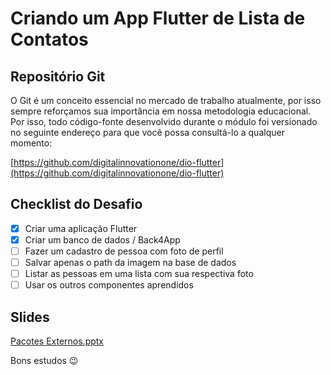 # Criando um App Flutter de Lista de Contatos

## Repositório Git

O Git é um conceito essencial no mercado de trabalho atualmente, por isso sempre reforçamos sua importância em nossa metodologia educacional. Por isso, todo código-fonte desenvolvido durante o módulo foi versionado no seguinte endereço para que você possa consultá-lo a qualquer momento: 

[https://github.com/digitalinnovationone/dio-flutter](https://github.com/digitalinnovationone/dio-flutter)
 
## Checklist do Desafio
- [x] Criar uma aplicação Flutter​
- [x] Criar um banco de dados / Back4App​
- [ ] Fazer um cadastro de pessoa com foto de perfil​
- [ ] Salvar apenas o path da imagem na base de dados​
- [ ] Listar as pessoas em uma lista com sua respectiva foto​
- [ ] Usar os outros componentes aprendidos
 
## Slides
[Pacotes Externos.pptx](https://academiapme-my.sharepoint.com/:p:/g/personal/renato_dio_me/EfCph4hbpwpLpfQ3BeNe3oIBP2z4eMB-8D_4yK-oaQ66pg?e=jSJJj9)

Bons estudos 😉
